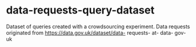 # data-requests-query-dataset
Dataset of queries created with a crowdsourcing experiment. Data requests originated from https://data.gov.uk/dataset/data- requests- at- data- gov- uk
